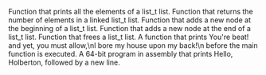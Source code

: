 Function that prints all the elements of a list_t list.
Function that returns the number of elements in a linked list_t list.
Function that adds a new node at the beginning of a list_t list.
Function that adds a new node at the end of a list_t list.
Function that frees a list_t list.
A function that prints You're beat! and yet, you must allow,\nI bore my house upon my back!\n before the main function is executed.
A 64-bit program in assembly that prints Hello, Holberton, followed by a new line.
